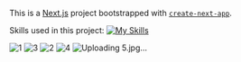 This is a [Next.js](https://nextjs.org/) project bootstrapped with [`create-next-app`](https://github.com/vercel/next.js/tree/canary/packages/create-next-app).

Skills used in this project:
[![My Skills](https://skillicons.dev/icons?i=js,html,css,git,nextjs,react,tailwind,nodejs)](https://skillicons.dev)

![1](https://github.com/Peggyta/Beautya-Makeup/assets/100066571/c21cb249-fa0c-4db4-ac93-97547bd1d86b) ![3](https://github.com/Peggyta/Beautya-Makeup/assets/100066571/65f86a92-6c9a-42ca-82aa-2c117d5d7a22) ![2](https://github.com/Peggyta/Beautya-Makeup/assets/100066571/820aeb6c-fa33-4488-b505-e7ed760d65d0)
![4](https://github.com/Peggyta/Beautya-Makeup/assets/100066571/e424b16a-ded3-4508-b26d-1376ce78cb83)
![Uploading 5.jpg…]()




